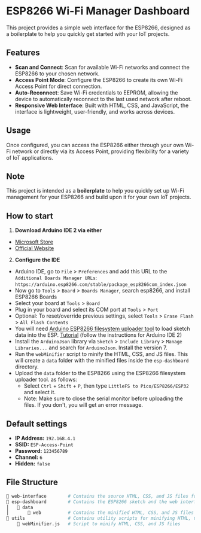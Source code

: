# ESP8266 Wi-Fi Manager Dashboard

This project provides a simple web interface for the ESP8266, designed as a boilerplate to help you quickly get started with your IoT projects.

## Features

- **Scan and Connect**: Scan for available Wi-Fi networks and connect the ESP8266 to your chosen network.
- **Access Point Mode**: Configure the ESP8266 to create its own Wi-Fi Access Point for direct connection.
- **Auto-Reconnect**: Save Wi-Fi credentials to EEPROM, allowing the device to automatically reconnect to the last used network after reboot.
- **Responsive Web Interface**: Built with HTML, CSS, and JavaScript, the interface is lightweight, user-friendly, and works across devices.

## Usage

Once configured, you can access the ESP8266 either through your own Wi-Fi network or directly via its Access Point, providing flexibility for a variety of IoT applications.

## Note

This project is intended as a **boilerplate** to help you quickly set up Wi-Fi management for your ESP8266 and build upon it for your own IoT projects.

## How to start

1. **Download Arduino IDE 2 via either**

- [Microsoft Store](https://apps.microsoft.com/detail/xpddtbj80f8pc9)
- [Official Website](https://docs.arduino.cc/software/ide-v2/tutorials/getting-started/ide-v2-downloading-and-installing/)

2. **Configure the IDE**

- Arduino IDE, go to `File` > `Preferences` and add this URL to the `Additional Boards Manager URLs`: `https://arduino.esp8266.com/stable/package_esp8266com_index.json`
- Now go to `Tools` > `Board` > `Boards Manager`, search esp8266, and install ESP8266 Boards
- Select your board at `Tools` > `Board`
- Plug in your board and select its COM port at `Tools` > `Port`
- Optional: To reset/override previous settings, select `Tools` > `Erase Flash` > `All Flash Contents`
- You will need [Arduino ESP8266 filesystem uploader tool](https://github.com/esp8266/arduino-esp8266fs-plugin) to load sketch data into the ESP. [Tutorial](https://randomnerdtutorials.com/arduino-ide-2-install-esp8266-littlefs/) (follow the instructions for Arduino IDE 2)
- Install the `ArduinoJson` library via `Sketch` > `Include Library` > `Manage Libraries...` and search for `ArduinoJson`. Install the version 7.
- Run the `webMinifier` script to minify the HTML, CSS, and JS files. This will create a `data` folder with the minified files inside the `esp-dashboard` directory.
- Upload the `data` folder to the ESP8266 using the ESP8266 filesystem uploader tool. as follows:
  - Select `Ctrl` + `Shift` + `P`, then type `LittleFS to Pico/ESP8266/ESP32` and select it.
  - Note: Make sure to close the serial monitor before uploading the files. If you don't, you will get an error message.

## Default settings

- **IP Address:** `192.168.4.1`
- **SSID:** `ESP-Access-Point`
- **Password:** `123456789`
- **Channel:** `6`
- **Hidden:** `false`

## File Structure

```bash
📁 web-interface        # Contains the source HTML, CSS, and JS files for the web interface
📁 esp-dashboard        # Contains the ESP8266 sketch and the web interface files
│   📁 data
│       📁 web          # Contains the minified HTML, CSS, and JS files for the web interface
📁 utils                # Contains utility scripts for minifying HTML, CSS, and JS files
    📄 webMinifier.js   # Script to minify HTML, CSS, and JS files

```

